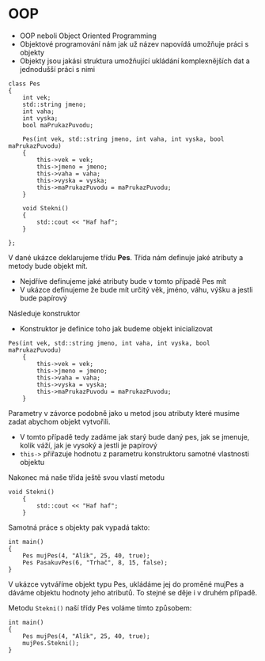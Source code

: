 # OOP
- OOP neboli Object Oriented Programming
- Objektové programování nám jak už název napovídá umožňuje práci s objekty
- Objekty jsou jakási struktura umožňující ukládání komplexnějších dat a jednodušší práci s nimi

```
class Pes
{
    int vek;
    std::string jmeno;
    int vaha;
    int vyska;
    bool maPrukazPuvodu;

    Pes(int vek, std::string jmeno, int vaha, int vyska, bool maPrukazPuvodu)
    {
        this->vek = vek;
        this->jmeno = jmeno;
        this->vaha = vaha;
        this->vyska = vyska;
        this->maPrukazPuvodu = maPrukazPuvodu;
    }

    void Stekni()
    {
        std::cout << "Haf haf";
    }
    
};
```
V dané ukázce deklarujeme třídu **Pes**. Třída nám definuje jaké atributy a metody bude objekt mít. 
- Nejdříve definujeme jaké atributy bude v tomto případě Pes mít
- V ukázce definujeme že bude mít určitý věk, jméno, váhu, výšku a jestli bude papírový

Následuje konstruktor
- Konstruktor je definice toho jak budeme objekt inicializovat

```
Pes(int vek, std::string jmeno, int vaha, int vyska, bool maPrukazPuvodu)
    {
        this->vek = vek;
        this->jmeno = jmeno;
        this->vaha = vaha;
        this->vyska = vyska;
        this->maPrukazPuvodu = maPrukazPuvodu;
    }
```
Parametry v závorce podobně jako u metod jsou atributy které musíme zadat abychom objekt vytvořili.
- V tomto případě tedy zadáme jak starý bude daný pes, jak se jmenuje, kolik váží, jak je vysoký a jestli je papírový
- ```this->``` přiřazuje hodnotu z parametru konstruktoru samotné vlastnosti objektu  

Nakonec má naše třída ještě svou vlastí metodu
```
void Stekni()
    {
        std::cout << "Haf haf";
    }
```

Samotná práce s objekty pak vypadá takto:
```
int main()
{
    Pes mujPes(4, "Alík", 25, 40, true);
    Pes PasakuvPes(6, "Trhač", 8, 15, false);
}
```
V ukázce vytváříme objekt typu Pes, ukládáme jej do proměné mujPes a dáváme objektu hodnoty jeho atributů.
To stejné se děje i v druhém případě.


Metodu ```Stekni()``` naší třídy Pes voláme tímto způsobem: 
```
int main()
{
    Pes mujPes(4, "Alík", 25, 40, true);
    mujPes.Stekni();
}
```
